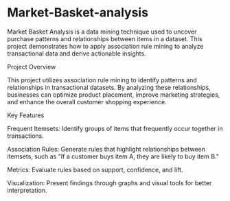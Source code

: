 # Market-Basket-analysis
Market Basket Analysis is a data mining technique used to uncover purchase patterns and relationships between items in a dataset. This project demonstrates how to apply association rule mining to analyze transactional data and derive actionable insights.

Project Overview

This project utilizes association rule mining to identify patterns and relationships in transactional datasets. By analyzing these relationships, businesses can optimize product placement, improve marketing strategies, and enhance the overall customer shopping experience.

Key Features

Frequent Itemsets: Identify groups of items that frequently occur together in transactions.

Association Rules: Generate rules that highlight relationships between itemsets, such as "If a customer buys item A, they are likely to buy item B."

Metrics: Evaluate rules based on support, confidence, and lift.

Visualization: Present findings through graphs and visual tools for better interpretation.
